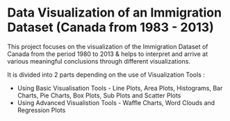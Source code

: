 # Data Visualization of an Immigration Dataset (Canada from 1983 - 2013)

This project focuses on the visualization of the Immigration Dataset of Canada from the period 1980 to 2013 & helps to interpret and arrive at various meaningful conclusions through different visualizations.

It is divided into 2 parts depending on the use of Visualization Tools :

- Using Basic Visualisation Tools - Line Plots, Area Plots, Histograms, Bar Charts, Pie Charts, Box Plots, Sub Plots and Scatter Plots 
-  Using Advanced Visualistion Tools - Waffle Charts, Word Clouds and Regression Plots

